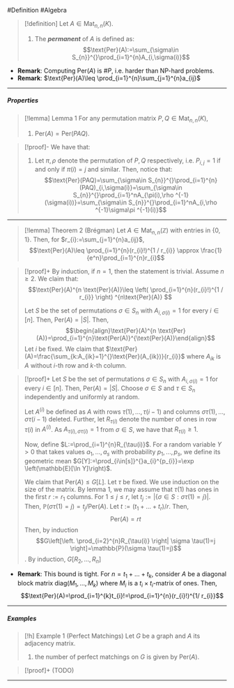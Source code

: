 #Definition #Algebra 

>[!definition]
> Let $A\in \text{Mat}_{n,n}(K)$. 
> 1. The ***permanent*** of $A$ is defined as:$$\text{Per}(A):=\sum_{\sigma\in S_{n}}^{}\prod_{i=1}^{n}A_{i,\sigma(i)}$$
- **Remark**: Computing $\text{Per}(A)$ is $\#P$, i.e. harder than NP-hard problems.
- **Remark**: $\text{Per}(A)\leq \prod_{i=1}^{n}\sum_{j=1}^{n}a_{ij}$
---
##### Properties

> [!lemma] Lemma 1
> For any permutation matrix $P,Q\in \text{Mat}_{n,n}(K)$, 
> 1. $\text{Per}(A)=\text{Per}(PAQ)$.

> [!proof]-
> We have that:
> 1. Let $\pi,\rho$ denote the permutation of $P,Q$ respectively, i.e. $P_{i,j}=1$ if and only if $\pi(i)=j$ and similar. Then, notice that: $$\text{Per}(PAQ)=\sum_{\sigma\in S_{n}}^{}\prod_{i=1}^{n}(PAQ)_{i,\sigma(i)}=\sum_{\sigma\in S_{n}}^{}\prod_{i=1}^nA_{\pi(i),\rho ^{-1}(\sigma(i))}=\sum_{\sigma\in S_{n}}^{}\prod_{i=1}^nA_{i,\rho ^{-1}\sigma\pi ^{-1}(i)}$$
---
> [!lemma] Theorem 2 (Brégman)
> Let $A\in \text{Mat}_{n,n}(\mathbb{Z})$ with entries in $\{ 0,1 \}$. Then, for $r_{i}:=\sum_{j=1}^{n}a_{ij}$, $$\text{Per}(A)\leq \prod_{i=1}^{n}(r_{i}!)^{1 / r_{i}} \approx \frac{1}{e^n}\prod_{i=1}^{n}r_{i}$$

> [!proof]+
> By induction, if $n=1$, then the statement is trivial. Assume $n\geq 2$. We claim that: $$\text{Per}(A)^{n \text{Per}(A)}\leq \left( \prod_{i=1}^{n}(r_{i}!)^{1 / r_{i}} \right) ^{n\text{Per}(A)} $$
> 
> Let $S$ be the set of permutations $\sigma\in S_{n}$ with $A_{i,\sigma(i)}=1$ for every $i\in[n]$. Then, $\text{Per}(A)=\left| S \right|$. Then, $$\begin{align}\text{Per}(A)^{n \text{Per}(A)}=\prod_{i=1}^{n}\text{Per(A)}^{\text{Per}(A)}\end{align}$$Let $i$ be fixed. We claim that $\text{Per}(A)=\frac{\sum_{k:A_{ik}=1}^{}\text{Per}(A_{ik})}{r_{i}}$ where $A_{ik}$ is $A$ without $i$-th row and $k$-th column. 

> [!proof]+
> Let $S$ be the set of permutations $\sigma\in S_{n}$ with $A_{i,\sigma(i)}=1$ for every $i\in[n]$. Then, $\text{Per}(A)=\left| S \right|$. Choose $\sigma\in S$ and $\tau\in S_{n}$ independently and uniformly at random.
> 
> Let $A^{(i)}$ be defined as $A$ with rows $\tau(1),\dots,\tau(i-1)$ and columns $\sigma \tau(1),\dots,\sigma \tau(i-1)$ deleted. Further, let $R_{\tau(i)}$ denote the number of ones in row $\tau(i)$ in $A^{(i)}$. As $A_{\tau(i),\sigma \tau(i)}=1$ from $\sigma\in S$, we have that $R_{\tau(i)}\geq 1$. 
> 
> Now, define $L:=\prod_{i=1}^{n}R_{\tau(i)}$. For a random variable $Y>0$ that takes values $a_{1},\dots,a_{s}$ with probability $p_{1},\dots,p_{s}$, we define its geometric mean $G[Y]:=\prod_{i\in[s]}^{}a_{i}^{p_{i}}=\exp \left(\mathbb{E}[\ln Y]\right)$. 
> 
> We claim that $\text{Per}(A)\leq G[L]$. Let $\tau$ be fixed. We use induction on the size of the matrix. By lemma 1, we may assume that $\tau(1)$ has ones in the first $r:=r_{1}$ columns. For $1\leq j\leq r$, let $t_{j}:=\left| \{ \sigma\in S:\sigma \tau(1)=j \} \right|$. Then, $\mathbb{P}(\sigma \tau(1)=j)=t_{j} / \text{Per}(A)$. Let $t:=(t_{1}+\dots+t_{r}) / r$. Then, $$\text{Per}(A)=rt$$
> Then, by induction $$G\left[\left.  \prod_{i=2}^{n}R_{\tau(i)} \right| \sigma \tau(1)=j \right]=\mathbb{P}(\sigma \tau(1)=j)$$.
> By induction, $G[R_{2},\dots,R_{n}]$

- **Remark**: This bound is tight. For $n=t_{1}+\dots+t_{k}$, consider $A$ be a diagonal block matrix $\text{diag}(M_{1},\dots,M_{k})$ where $M_{i}$ is a $t_{i}\times t_{i}$-matrix of ones. Then, $$\text{Per}(A)=\prod_{i=1}^{k}t_{i}!=\prod_{i=1}^{n}(r_{i}!)^{1/ r_{i}}$$

---
##### Examples
> [!h] Example 1 (Perfect Matchings)
> Let $G$ be a graph and $A$ its adjacency matrix. 
> 1. the number of perfect matchings on $G$ is given by $\text{Per}(A)$. 

> [!proof]+ (TODO)

---
